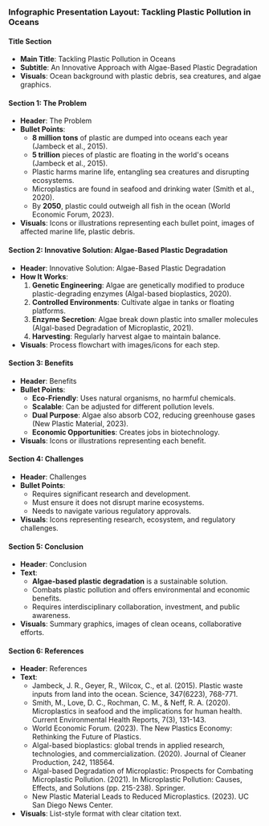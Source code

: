 ### **Infographic Presentation Layout: Tackling Plastic Pollution in Oceans**

#### **Title Section**
- **Main Title**: Tackling Plastic Pollution in Oceans
- **Subtitle**: An Innovative Approach with Algae-Based Plastic Degradation
- **Visuals**: Ocean background with plastic debris, sea creatures, and algae graphics.

#### **Section 1: The Problem**
- **Header**: The Problem
- **Bullet Points**:
  - **8 million tons** of plastic are dumped into oceans each year (Jambeck et al., 2015).
  - **5 trillion** pieces of plastic are floating in the world's oceans (Jambeck et al., 2015).
  - Plastic harms marine life, entangling sea creatures and disrupting ecosystems.
  - Microplastics are found in seafood and drinking water (Smith et al., 2020).
  - By **2050**, plastic could outweigh all fish in the ocean (World Economic Forum, 2023).
- **Visuals**: Icons or illustrations representing each bullet point, images of affected marine life, plastic debris.

#### **Section 2: Innovative Solution: Algae-Based Plastic Degradation**
- **Header**: Innovative Solution: Algae-Based Plastic Degradation
- **How It Works**:
  1. **Genetic Engineering**: Algae are genetically modified to produce plastic-degrading enzymes (Algal-based bioplastics, 2020).
  2. **Controlled Environments**: Cultivate algae in tanks or floating platforms.
  3. **Enzyme Secretion**: Algae break down plastic into smaller molecules (Algal-based Degradation of Microplastic, 2021).
  4. **Harvesting**: Regularly harvest algae to maintain balance.
- **Visuals**: Process flowchart with images/icons for each step.

#### **Section 3: Benefits**
- **Header**: Benefits
- **Bullet Points**:
  - **Eco-Friendly**: Uses natural organisms, no harmful chemicals.
  - **Scalable**: Can be adjusted for different pollution levels.
  - **Dual Purpose**: Algae also absorb CO2, reducing greenhouse gases (New Plastic Material, 2023).
  - **Economic Opportunities**: Creates jobs in biotechnology.
- **Visuals**: Icons or illustrations representing each benefit.

#### **Section 4: Challenges**
- **Header**: Challenges
- **Bullet Points**:
  - Requires significant research and development.
  - Must ensure it does not disrupt marine ecosystems.
  - Needs to navigate various regulatory approvals.
- **Visuals**: Icons representing research, ecosystem, and regulatory challenges.

#### **Section 5: Conclusion**
- **Header**: Conclusion
- **Text**:
  - **Algae-based plastic degradation** is a sustainable solution.
  - Combats plastic pollution and offers environmental and economic benefits.
  - Requires interdisciplinary collaboration, investment, and public awareness.
- **Visuals**: Summary graphics, images of clean oceans, collaborative efforts.

#### **Section 6: References**
- **Header**: References
- **Text**:
  - Jambeck, J. R., Geyer, R., Wilcox, C., et al. (2015). Plastic waste inputs from land into the ocean. Science, 347(6223), 768-771.
  - Smith, M., Love, D. C., Rochman, C. M., & Neff, R. A. (2020). Microplastics in seafood and the implications for human health. Current Environmental Health Reports, 7(3), 131-143.
  - World Economic Forum. (2023). The New Plastics Economy: Rethinking the Future of Plastics.
  - Algal-based bioplastics: global trends in applied research, technologies, and commercialization. (2020). Journal of Cleaner Production, 242, 118564.
  - Algal-based Degradation of Microplastic: Prospects for Combating Microplastic Pollution. (2021). In Microplastic Pollution: Causes, Effects, and Solutions (pp. 215-238). Springer.
  - New Plastic Material Leads to Reduced Microplastics. (2023). UC San Diego News Center.
- **Visuals**: List-style format with clear citation text.
